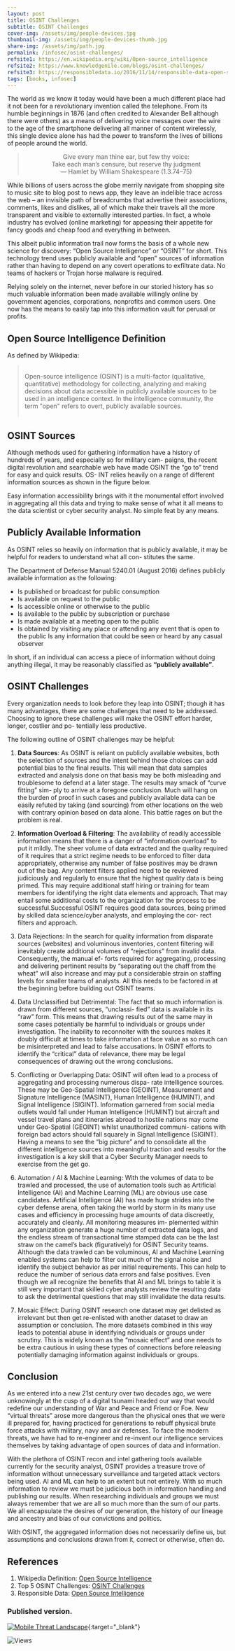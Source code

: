 ```yaml
---
layout: post
title: OSINT Challenges
subtitle: OSINT Challenges
cover-img: /assets/img/people-devices.jpg
thumbnail-img: /assets/img/people-devices-thumb.jpg
share-img: /assets/img/path.jpg
permalink: /infosec/osint-challenges/
refsite1: https://en.wikipedia.org/wiki/Open-source_intelligence
refsite2: https://www.knowledgenile.com/blogs/osint-challenges/
refsite3: https://responsibledata.io/2016/11/14/responsible-data-open-source-intelligence/
tags: [books, infosec]
---
```


The world as we know it today would have been a much different place had it not been for a revolutionary invention called the telephone. From its humble beginnings in 1876 (and often credited to Alexander Bell although there were others) as a means of delivering voice messages over the wire to the age of the smartphone delivering all manner of content wirelessly, this single device alone has had the power to transform the lives of billions of people around the world.

<blockquote>

<p align="center">
Give every man thine ear, but few thy voice:<br/>
Take each man’s censure, but reserve thy judgment<br/>
― Hamlet by William Shakespeare  (1.3.74–75)
</p>

</blockquote>

While billions of users across the globe merrily navigate from shopping site to music site to blog post to news app, they leave an indelible trace across the web – an invisible path of breadcrumbs that advertise their associations, comments, likes and dislikes, all of which make their travels all the more transparent and visible to externally interested parties. In fact, a whole industry has evolved (online marketing) for appeasing their appetite for fancy goods and cheap food and everything in between.

This albeit public information trail now forms the basis of a whole new science for discovery: “Open Source Intelligence” or “OSINT” for short. This technology trend uses publicly available and “open” sources of information rather than having to depend on any covert operations to exfiltrate data. No teams of hackers or Trojan horse malware is required.

Relying solely on the internet, never before in our storied history has so much valuable information been made available willingly online by government agencies, corporations, nonprofits and common users. One now has the means to easily tap into this information vault for perusal or profits.

## Open Source Intelligence Definition

As defined by Wikipedia:

<blockquote>

<p align="left"><br/>
Open-source intelligence (OSINT) is a multi-factor (qualitative, quantitative) methodology for collecting, analyzing and making decisions about data accessible in publicly available sources to be used in an intelligence context. In the intelligence community, the term "open" refers to overt, publicly available sources.<br/><br/>
</p>

</blockquote>

## OSINT Sources

Although methods used for gathering information have a history of hundreds of years, and especially so for military cam- paigns, the recent digital revolution and searchable web have made OSINT the “go to” trend for easy and quick results. OS- INT relies heavily on a range of different information sources as shown in the figure below.

Easy information accessibility brings with it the monumental effort involved in aggregating all this data and trying to make sense of what it all means to the data scientist or cyber security analyst. No simple feat by any means.

## Publicly Available Information

As OSINT relies so heavily on information that is publicly available, it may be helpful for readers to understand what all con- stitutes the same.

The Department of Defense Manual 5240.01 (August 2016) defines publicly available information as the following:

- Is published or broadcast for public consumption
- Is available on request to the public
- Is accessible online or otherwise to the public
- Is available to the public by subscription or purchase
- Is made available at a meeting open to the public
- Is obtained by visiting any place or attending any event that is open to the public Is any information that could be seen or heard by any casual observer

In short, if an individual can access a piece of information without doing anything illegal, it may be reasonably classified as **“publicly available”**.

## OSINT Challenges

Every organization needs to look before they leap into OSINT; though it has many advantages, there are some challenges that need to be addressed. Choosing to ignore these challenges will make the OSINT effort harder, longer, costlier and po- tentially less productive.

The following outline of OSINT challenges may be helpful:

1. **Data Sources**: As OSINT is reliant on publicly available websites, both the selection of sources and the intent behind
those choices can add potential bias to the final results. This will mean that data samples extracted and analysis done on that basis may be both misleading and troublesome to defend at a later stage. The results may smack of “curve fitting” sim- ply to arrive at a foregone conclusion. Much will hang on the burden of proof in such cases and publicly available data can be easily refuted by taking (and sourcing) from other locations on the web with contrary opinion based on data alone. This battle rages on but the problem is real.
  
2. **Information Overload & Filtering**: The availability of readily accessible information means that there is a danger of “information overload” to put it mildly. The sheer volume of data extracted and the quality required of it requires that a strict regime needs to be enforced to filter data appropriately, otherwise any number of false positives may be drawn out of the bag.
   Any content filters applied need to be reviewed judiciously and regularly to ensure that the highest quality data is being primed. This may require additional staff hiring or training for team members for identifying the right data elements and approach. That may entail some additional costs to the organization for the process to be successful.Successful OSINT requires good data sources, being primed by skilled data science/cyber analysts, and employing the cor- rect filters and approach.

3. Data Rejections: In the search for quality information from disparate sources (websites) and voluminous inventories, content filtering will inevitably create additional volumes of “rejections” from invalid data. Consequently, the manual ef- forts required for aggregating, processing and delivering pertinent results by “separating out the chaff from the wheat” will also increase and may put a considerable strain on staffing levels for smaller teams of analysts. All this needs to be factored in at the beginning before building out OSINT teams.
   
4. Data Unclassified but Detrimental: The fact that so much information is drawn from different sources, “unclassi- fied” data is available in its “raw” form. This means that drawing results out of the same may in some cases potentially be harmful to individuals or groups under investigation. The inability to reconnoiter with the sources makes it doubly difficult at times to take information at face value as so much can be misinterpreted and lead to false accusations. In OSINT efforts to identify the “critical” data of relevance, there may be legal consequences of drawing out the wrong conclusions.
   
5. Conflicting or Overlapping Data: OSINT will often lead to a process of aggregating and processing numerous dispa- rate intelligence sources. These may be Geo-Spatial Intelligence (GEOINT), Measurement and Signature Intelligence (MASINT), Human Intelligence (HUMINT), and Signal Intelligence (SIGINT).
Information garnered from social media outlets would fall under Human Intelligence (HUMINT) but aircraft and vessel travel plans and itineraries abroad to hostile nations may come under Geo-Spatial (GEOINT) whilst unauthorized communi- cations with foreign bad actors should fall squarely in Signal Intelligence (SIGINT). Having a means to see the “big picture” and to consolidate all the different intelligence sources into meaningful traction and results for the investigation is a key skill that a Cyber Security Manager needs to exercise from the get go.
  
6. Automation / AI & Machine Learning: With the volumes of data to be trawled and processed, the use of automation tools such as Artificial Intelligence (AI) and Machine Learning (ML) are obvious use case candidates.
Artificial Intelligence (AI) has made huge strides into the cyber defense arena, often taking the world by storm in its many use cases and efficiency in processing huge amounts of data discreetly, accurately and cleanly. All monitoring measures im- plemented within any organization generate a huge number of extracted data logs, and the endless stream of transactional time stamped data can be the last straw on the camel’s back (figuratively) for OSINT Security teams. Although the data trawled can be voluminous, AI and Machine Learning enabled systems can help to filter out much of the signal noise and identify the subject behavior as per initial requirements. This can help to reduce the number of serious data errors and false positives.
Even though we all recognize the benefits that AI and ML brings to table it is still very important that skilled cyber analysts review the resulting data to ask the detrimental questions that may still invalidate the data results.
7. Mosaic Effect: During OSINT research one dataset may get delisted as irrelevant but then get re-enlisted with another dataset to draw an assumption or conclusion. The more datasets combined in this way leads to potential abuse in identifying ndividuals or groups under scrutiny. This is widely known as the “mosaic effect” and one needs to be extra cautious in using these types of connections before releasing potentially damaging information against individuals or groups.

## Conclusion

As we entered into a new 21st century over two decades ago, we were unknowingly at the cusp of a digital tsunami headed our way that would redefine our understanding of War and Peace and Friend or Foe. New “virtual threats” arose more dangerous than the physical ones that we were ill prepared for, having practiced for generations to rebuff physical brute force attacks with military, navy and air defenses. To face the modern threats, we have had to re-engineer and re-invent our intelligence services themselves by taking advantage of open sources of data and information.

With the plethora of OSINT recon and intel gathering tools available currently for the security analyst, OSINT provides a treasure trove of information without unnecessary surveillance and targeted attack vectors being used. AI and ML can help to an extent but not entirely. With so much information to review we must be judicious both in information handling and publishing our results. When researching individuals and groups we must always remember that we are all so much more than the sum of our parts. We all encapsulate the desires of our generation, the history of our lineage and ancestry and bias of our convictions and politics.

With OSINT, the aggregated information does not necessarily define us, but assumptions and conclusions drawn from it, correct or otherwise, often do.

## References

1. Wikipedia Definition: <a href="{{page.refsite1}}">Open Source Intelligence</a>
2. Top 5 OSINT Challenges: <a href="{{page.refsite2}}">OSINT Challenges</a>
3. Responsible Data: <a href="{{page.refsite3}}">Open Source Intelligence</a>

### Published version.

[![Mobile Threat Landscape](/assets/img/H9-Mobile-Threat-landscape-cover.png)](/assets/pdfs/H9-Mobile-Threat-landscape.pdf){:target="_blank"}

<div class="views">
    <span class="views">
        <img src="https://visitor-badge.glitch.me/badge?page_id={{ .site.permalink }}" alt="Views"/>
    </span>
</div>
